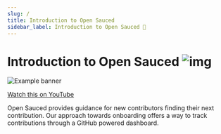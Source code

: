 ```yaml
---
slug: /
title: Introduction to Open Sauced
sidebar_label: Introduction to Open Sauced 🍕
---
```


# Introduction to Open Sauced ![img](../static/favicon.ico)

![Example banner](../static/img/what-is-opensauced.png)

[Watch this on YouTube](https://www.youtube.com/watch?v=CKbTdYZAvSM&list=PLHyZ0Wz_A44XSYlBAfO2nBqoYaJJ5fdu5)

Open Sauced provides guidance for new contributors finding their next contribution. Our approach towards onboarding offers a way to track contributions through a GitHub powered dashboard.
